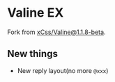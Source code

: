 # Valine EX

Fork from [xCss/Valine@1.1.8-beta](https://github.com/xCss/Valine).

## New things

- New reply layout(no more `@xxx`)

